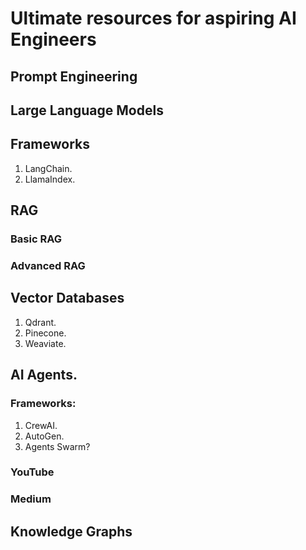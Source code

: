 # Ultimate resources for aspiring AI Engineers

## Prompt Engineering


## Large Language Models

## Frameworks
1. LangChain.
2. LlamaIndex.

## RAG
### Basic RAG


### Advanced RAG


## Vector Databases
1. Qdrant.
2. Pinecone.
3. Weaviate.

## AI Agents.
### Frameworks:
1. CrewAI.
2. AutoGen.
3. Agents Swarm?

### YouTube

### Medium



## Knowledge Graphs
